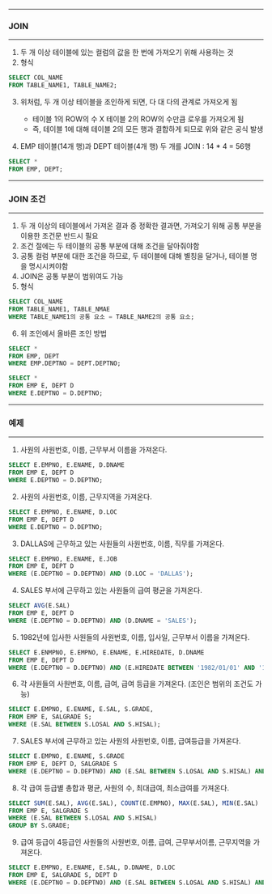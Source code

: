 -----
### JOIN
-----
1. 두 개 이상 테이블에 있는 컬럼의 값을 한 번에 가져오기 위해 사용하는 것
2. 형식
```sql
SELECT COL_NAME
FROM TABLE_NAME1, TABLE_NAME2;
```

3. 위처럼, 두 개 이상 테이블을 조인하게 되면, 다 대 다의 관계로 가져오게 됨
   - 테이블 1의 ROW의 수 X 테이블 2의 ROW의 수만큼 로우를 가져오게 됨
   - 즉, 테이블 1에 대해 테이블 2의 모든 행과 결합하게 되므로 위와 같은 공식 발생
    
4. EMP 테이블(14개 행)과 DEPT 테이블(4개 행) 두 개를 JOIN : 14 * 4 = 56행
```sql
SELECT *
FROM EMP, DEPT;
```

-----
### JOIN 조건
-----
1. 두 개 이상의 테이블에서 가져온 결과 중 정확한 결과면, 가져오기 위해 공통 부분을 이용한 조건문 반드시 필요
2. 조건 절에는 두 테이블의 공통 부분에 대해 조건을 달아줘야함
3. 공통 컬럼 부분에 대한 조건을 하므로, 두 테이블에 대해 별칭을 달거나, 테이블 명을 명시시켜야함
4. JOIN은 공통 부분이 범위여도 가능
5. 형식
```sql
SELECT COL_NAME
FROM TABLE_NAME1, TABLE_NMAE
WHERE TABLE_NAME1의 공통 요소 = TABLE_NAME2의 공통 요소;
```

6. 위 조인에서 올바른 조인 방법
```sql
SELECT *
FROM EMP, DEPT
WHERE EMP.DEPTNO = DEPT.DEPTNO;
```

```sql
SELECT *
FROM EMP E, DEPT D
WHERE E.DEPTNO = D.DEPTNO;
```

-----
### 예제
-----
1. 사원의 사원번호, 이름, 근무부서 이름을 가져온다.
```sql
SELECT E.EMPNO, E.ENAME, D.DNAME
FROM EMP E, DEPT D
WHERE E.DEPTNO = D.DEPTNO;
```

2. 사원의 사원번호, 이름, 근무지역을 가져온다.
```sql
SELECT E.EMPNO, E.ENAME, D.LOC
FROM EMP E, DEPT D
WHERE E.DEPTNO = D.DEPTNO;
```

3. DALLAS에 근무하고 있는 사원들의 사원번호, 이름, 직무를 가져온다.
```sql
SELECT E.EMPNO, E.ENAME, E.JOB
FROM EMP E, DEPT D
WHERE (E.DEPTNO = D.DEPTNO) AND (D.LOC = 'DALLAS');
```

4. SALES 부서에 근무하고 있는 사원들의 급여 평균을 가져온다.
```sql
SELECT AVG(E.SAL)
FROM EMP E, DEPT D
WHERE (E.DEPTNO = D.DEPTNO) AND (D.DNAME = 'SALES');
```

5. 1982년에 입사한 사원들의 사원번호, 이름, 입사일, 근무부서 이름을 가져온다.
```sql
SELECT E.ENMPNO, E.EMPNO, E.ENAME, E.HIREDATE, D.DNAME
FROM EMP E, DEPT D
WHERE (E.DEPTNO = D.DEPTNO) AND (E.HIREDATE BETWEEN '1982/01/01' AND '1982/12/31');
```

6. 각 사원들의 사원번호, 이름, 급여, 급여 등급을 가져온다. (조인은 범위의 조건도 가능)
```sql
SELECT E.EMPNO, E.ENAME, E.SAL, S.GRADE, 
FROM EMP E, SALGRADE S;
WHERE (E.SAL BETWEEN S.LOSAL AND S.HISAL);
```

7. SALES 부서에 근무하고 있는 사원의 사원번호, 이름, 급여등급을 가져온다.
```sql
SELECT E.EMPNO, E.ENAME, S.GRADE
FROM EMP E, DEPT D, SALGRADE S
WHERE (E.DEPTNO = D.DEPTNO) AND (E.SAL BETWEEN S.LOSAL AND S.HISAL) AND (D.DNAME = 'SALES');
```

8. 각 급여 등급별 총합과 평균, 사원의 수, 최대급여, 최소급여를 가져온다.
```sql
SELECT SUM(E.SAL), AVG(E.SAL), COUNT(E.EMPNO), MAX(E.SAL), MIN(E.SAL)
FROM EMP E, SALGRADE S
WHERE (E.SAL BETWEEN S.LOSAL AND S.HISAL) 
GROUP BY S.GRADE;
```

9. 급여 등급이 4등급인 사원들의 사원번호, 이름, 급여, 근무부서이름, 근무지역을 가져온다.
```sql
SELECT E.EMPNO, E.ENAME, E.SAL, D.DNAME, D.LOC
FROM EMP E, SALGRADE S, DEPT D
WHERE (E.DEPTNO = D.DEPTNO) AND (E.SAL BETWEEN S.LOSAL AND S.HISAL) AND (S.GRADE = 4);
```
